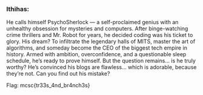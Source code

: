 ### Ithihas:

He calls himself PsychoSherlock — a self-proclaimed genius with an unhealthy obsession for mysteries and computers. After binge-watching crime thrillers and Mr. Robot for years, he decided coding was his ticket to glory. His dream? To infiltrate the legendary halls of MITS, master the art of algorithms, and someday become the CEO of the biggest tech empire in history. Armed with ambition, overconfidence, and a questionable sleep schedule, he’s ready to prove himself. But the question remains… is he truly worthy? He’s convinced his blogs are flawless… which is adorable, because they’re not. Can you find out his mistake?

Flag: mcsc{tr33s_4nd_br4nch3s}
